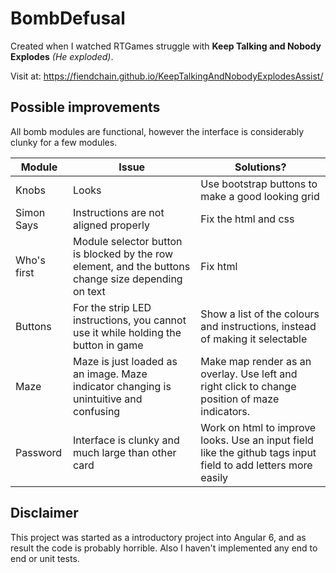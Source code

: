 # BombDefusal

Created when I watched RTGames struggle with **Keep Talking and Nobody Explodes** *(He exploded)*.

Visit at: https://fiendchain.github.io/KeepTalkingAndNobodyExplodesAssist/

## Possible improvements
All bomb modules are functional, however the interface is considerably clunky for a few modules.

| Module | Issue | Solutions? |
| --- | --- | --- |
| Knobs | Looks | Use bootstrap buttons to make a good looking grid |
| Simon Says | Instructions are not aligned properly | Fix the html and css |
| Who's first | Module selector button is blocked by the row element, and the buttons change size depending on text | Fix html |
| Buttons | For the strip LED instructions, you cannot use it while holding the button in game | Show a list of the colours and instructions, instead of making it selectable |
| Maze | Maze is just loaded as an image. Maze indicator changing is unintuitive and confusing | Make map render as an overlay. Use left and right click to change position of maze indicators. |
| Password | Interface is clunky and much large than other card | Work on html to improve looks. Use an input field like the github tags input field to add letters more easily |

## Disclaimer
This project was started as a introductory project into Angular 6, and as result the code is probably horrible. Also I haven't implemented any end to end or unit tests. 
